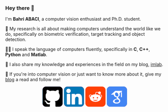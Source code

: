### Hey there 👋 

I'm **Bahri ABACI**, a computer vision enthusiast and Ph.D. student.

📖 My research is all about making computers understand the world like we do, specifically on biometric verification, target tracking and object detection. 

👨‍💻 I speak the language of computers fluently, specifically in **C**, **C++**, **Python** and **Matlab**. 

📝 I also share my knowledge and experiences in the field on my blog, [imlab](imlab.io). 

📌 If you're into computer vision or just want to know more about it, give my [blog](imlab.io) a read and follow me!

<div align=center>

[![](icons/github.png)](https://github.com/cescript)
[![](icons/linkedin.png)](https://www.linkedin.com/in/abacibahri)
[![](icons/reddit.png)](https://www.reddit.com/user/cescript)
[![](icons/scholar.png)](https://scholar.google.com/citations?user=1fzX5asAAAAJ)

</div>